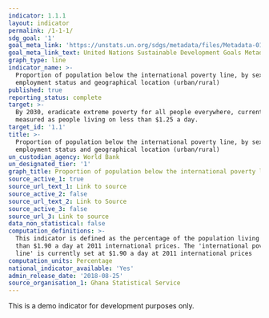 ```yaml
---
indicator: 1.1.1
layout: indicator
permalink: /1-1-1/
sdg_goal: '1'
goal_meta_link: 'https://unstats.un.org/sdgs/metadata/files/Metadata-01-01-01a.pdf'
goal_meta_link_text: United Nations Sustainable Development Goals Metadata (pdf 894kB)
graph_type: line
indicator_name: >-
  Proportion of population below the international poverty line, by sex, age,
  employment status and geographical location (urban/rural)
published: true
reporting_status: complete
target: >-
  By 2030, eradicate extreme poverty for all people everywhere, currently
  measured as people living on less than $1.25 a day.
target_id: '1.1'
title: >-
  Proportion of population below the international poverty line, by sex, age,
  employment status and geographical location (urban/rural)
un_custodian_agency: World Bank
un_designated_tier: '1'
graph_title: Proportion of population below the international poverty line
source_active_1: true
source_url_text_1: Link to source
source_active_2: false
source_url_text_2: Link to Source
source_active_3: false
source_url_3: Link to source
data_non_statistical: false
computation_definitions: >-
  This indicator is defined as the percentage of the population living on less
  than $1.90 a day at 2011 international prices. The 'international poverty
  line' is currently set at $1.90 a day at 2011 international prices
computation_units: Percentage
national_indicator_available: 'Yes'
admin_release_date: '2018-08-25'
source_organisation_1: Ghana Statistical Service
---
```

This is a demo indicator for development purposes only.
